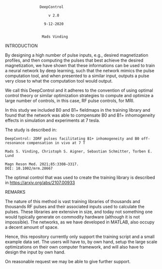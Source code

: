 					DeepControl

						v 2.0

				      9-12-2020
				      
				      
				     Mads Vinding

INTRODUCTION

By designing a high number of pulse inputs, e.g., desired magnetization profiles, and then computing the pulses that best achieve the desired magnetization, we have shown that these informations can be used to train a neural network by deep learning, such that the network mimics the pulse computation tool, and when presented to a similar input, outputs a pulse very close to what the computation tool would output.

We call this DeepControl and it adheres to the convention of using optimal control theory or similar optimization strategies to compute and optimize a large number of controls, in this case, RF pulse controls, for MRI.

In this study we included B0 and B1+ fieldmaps in the training library and found that the network was able to compensate B0 and B1+ inhomogeneity effects in simulation and experiments at 7 tesla.

The study is described in:

    DeepControl: 2DRF pulses facilitating B1+ inhomogeneity and B0 off‐resonance compensation in vivo at 7 T

    Mads S. Vinding, Christoph S. Aigner, Sebastian Schmitter, Torben E. Lund

	Magn Reson Med. 2021;85:3308–3317. 
	DOI: 10.1002/mrm.28667


The optimal control that was used to create the training library is described in https://arxiv.org/abs/2107.00933

REMARKS

The nature of this method is vast training libraries of thousands and thousands RF pulses and their associated inputs used to calculate the pulses. These libraries are extensive in size, and today not something one would typically generate on commodity hardware (although it is not impossible). The networks, as we have developed in MATLAB, also occupy a decent amount of space.

Hence, this repository currently only support the training script and a small example data set. The users will have to, by own hand, setup the large scale optimizations on their own computer framework, and will also have to design the input by own hand. 

On reasonable request we may be able to give further support.